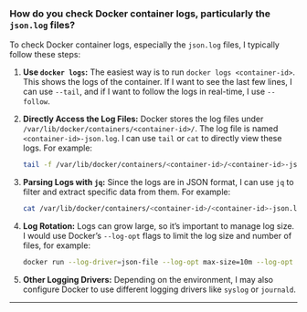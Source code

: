 ### How do you check Docker container logs, particularly the `json.log` files?

To check Docker container logs, especially the `json.log` files, I typically follow these steps:

1. **Use `docker logs`:**
   The easiest way is to run `docker logs <container-id>`. This shows the logs of the container. If I want to see the last few lines, I can use `--tail`, and if I want to follow the logs in real-time, I use `--follow`.

2. **Directly Access the Log Files:**
   Docker stores the log files under `/var/lib/docker/containers/<container-id>/`. The log file is named `<container-id>-json.log`. I can use `tail` or `cat` to directly view these logs. For example:
   ```bash
   tail -f /var/lib/docker/containers/<container-id>/<container-id>-json.log
   ```

3. **Parsing Logs with `jq`:**
   Since the logs are in JSON format, I can use `jq` to filter and extract specific data from them. For example:
   ```bash
   cat /var/lib/docker/containers/<container-id>/<container-id>-json.log | jq '.log'
   ```

4. **Log Rotation:**
   Logs can grow large, so it’s important to manage log size. I would use Docker’s `--log-opt` flags to limit the log size and number of files, for example:
   ```bash
   docker run --log-driver=json-file --log-opt max-size=10m --log-opt max-file=3 <image-name>
   ```

5. **Other Logging Drivers:**
   Depending on the environment, I may also configure Docker to use different logging drivers like `syslog` or `journald`.

---
